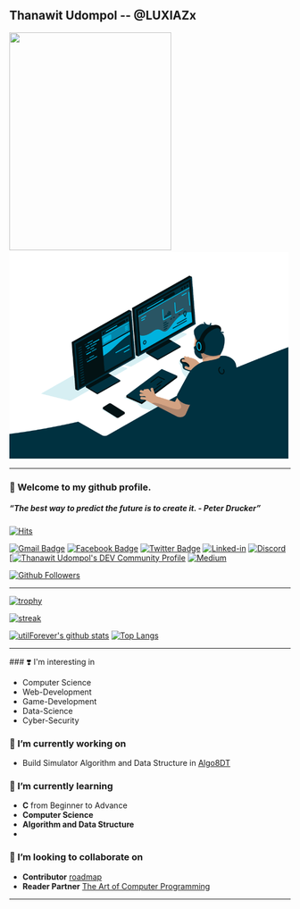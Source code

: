## Thanawit Udompol -- @LUXIAZx

<img aligh="left" width="290" height="390" src="https://spotify-github-profile.vercel.app/api/view?uid=whhu4y6t2ekb0686mq9cb0tw5&cover_image=true&theme=default"> <img aligh="left" width="500" height="370" src="./pic/coding.gif">

<hr>

### 🙌 Welcome to my github profile.
##### <p><q>The best way to predict the future is to create it. - Peter Drucker</q></p>

[![Hits](https://hits.seeyoufarm.com/api/count/incr/badge.svg?url=https%3A%2F%2Fgithub.com%2FLUXIAZx)](https://github.com/LUXIAZx) 

[![Gmail Badge](https://img.shields.io/badge/-Gmail-d14836?style=flat-square&logo=Gmail&logoColor=white&link=mailto:luxiaz.tech@gmail.com)](mailto:luxiaz.tech@gmail.com) [![Facebook Badge](https://img.shields.io/badge/-Facebook-1877f2?style=flat-square&logo=facebook&logoColor=white&link=https://www.facebook.com/I3lackman)](https://www.facebook.com/I3lackman) [![Twitter Badge](https://img.shields.io/badge/-Twitter-1877f2?style=flat-square&logo=twitter&logoColor=white&link=https://twitter.com/Zxluxia/)](https://twitter.com/ZxLuxia/) [![Linked-in](https://shields.io/badge/LinkedIn-blue?logo=linkedin&style=flat-square)](https://www.linkedin.com/in/thanawit-udompol-a34388186) [![Discord](https://img.shields.io/badge/Discord-black?logo=discord&style=flat-square)](https://discord.gg/7pSckBMabu) [[![Thanawit Udompol's DEV Community Profile](https://d2fltix0v2e0sb.cloudfront.net/dev-badge.svg)](https://dev.to/tnwarmy) [![Medium](https://img.shields.io/badge/Medium-black?logo=medium&style=flat-square)](https://medium.com/@luxiazx.tech)


[![Github Followers](https://img.shields.io/github/followers/LUXIAZx?color=06d6a0&label=Github%20Followers&style=for-the-badge)](https://github.com/LUXIAZx?tab=followers)


<hr>

[![trophy](https://github-profile-trophy.vercel.app/?username=LUXIAZx&theme=chalk&row=2&column=4)](https://github.com/LUXIAZx)

[![streak](https://github-readme-streak-stats.herokuapp.com/?user=LUXIAZx&theme=dracula)](https://github.com/LUXIAZx)

[![utilForever's github stats](https://github-readme-stats.vercel.app/api?username=LUXIAZx&show_icons=true&theme=dracula)](https://github.com/LUXIAZx)
[![Top Langs](https://github-readme-stats.vercel.app/api/top-langs/?username=LUXIAZx&layout=compact&langs_count=8&theme=dracula)](https://github.com/LUXIAZx)

<hr>
### ❣️ I'm interesting in

- Computer Science
- Web-Development
- Game-Development
- Data-Science
- Cyber-Security

### 🔭 I’m currently working on

- Build Simulator Algorithm and Data Structure in [Algo8DT](https://github.com/LUXIAZx/Algo8DT)

### 🌱 I’m currently learning

- **C** from Beginner to Advance
- **Computer Science**
- **Algorithm and Data Structure**
- 
### 👯 I’m looking to collaborate on

- **Contributor**  [roadmap](https://github.com/LUXIAZx/roadmap)
- **Reader Partner** [The Art of Computer Programming](https://www.amazon.com/Computer-Programming-Volumes-1-4A-Boxed/dp/0321751043)

<hr>

